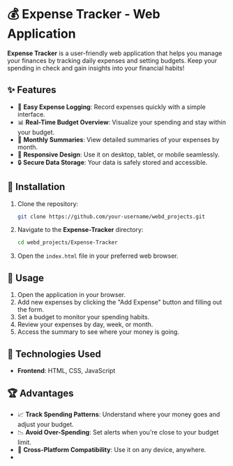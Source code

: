 # 💰 Expense Tracker - Web Application

**Expense Tracker** is a user-friendly web application that helps you manage your finances by tracking daily expenses and setting budgets. Keep your spending in check and gain insights into your financial habits!

## ✨ Features

- 📝 **Easy Expense Logging**: Record expenses quickly with a simple interface.
- 📊 **Real-Time Budget Overview**: Visualize your spending and stay within your budget.
- 📅 **Monthly Summaries**: View detailed summaries of your expenses by month.
- 📱 **Responsive Design**: Use it on desktop, tablet, or mobile seamlessly.
- 🔒 **Secure Data Storage**: Your data is safely stored and accessible.

## 🚀 Installation

1. Clone the repository:
   ```bash
   git clone https://github.com/your-username/webd_projects.git
   ```
2. Navigate to the **Expense-Tracker** directory:
   ```bash
   cd webd_projects/Expense-Tracker
   ```
3. Open the `index.html` file in your preferred web browser.

## 📝 Usage

1. Open the application in your browser.
2. Add new expenses by clicking the "Add Expense" button and filling out the form.
3. Set a budget to monitor your spending habits.
4. Review your expenses by day, week, or month.
5. Access the summary to see where your money is going.

## 🔧 Technologies Used

- **Frontend**: HTML, CSS, JavaScript

## 🏆 Advantages

- 📈 **Track Spending Patterns**: Understand where your money goes and adjust your budget.
- 📉 **Avoid Over-Spending**: Set alerts when you're close to your budget limit.
- 📱 **Cross-Platform Compatibility**: Use it on any device, anywhere.
- 
